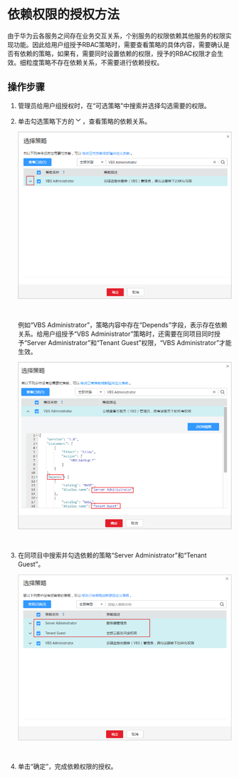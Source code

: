 # 依赖权限的授权方法<a name="iam_01_0657"></a>

由于华为云各服务之间存在业务交互关系，个别服务的权限依赖其他服务的权限实现功能。因此给用户组授予RBAC策略时，需要查看策略的具体内容，需要确认是否有依赖的策略，如果有，需要同时设置依赖的权限，授予的RBAC权限才会生效。细粒度策略不存在依赖关系，不需要进行依赖授权。

## 操作步骤<a name="section11267040162715"></a>

1.  管理员给用户组授权时，在“可选策略”中搜索并选择勾选需要的权限。
2.  单击勾选策略下方的![](figures/zh-cn_image_0174071390.png)，查看策略的依赖关系。

    ![](figures/选择依赖策略.png)

      

    例如“VBS Administrator”，策略内容中存在“Depends”字段，表示存在依赖关系。给用户组授予“VBS Administrator”策略时，还需要在同项目同时授予“Server Administrator”和“Tenant Guest”权限，“VBS Administrator”才能生效。

    ![](figures/依赖策略.png)

      

3.  在同项目中搜索并勾选依赖的策略“Server Administrator”和“Tenant Guest”。

    ![](figures/勾选依赖策略.png)

      

4.  单击“确定”，完成依赖权限的授权。


